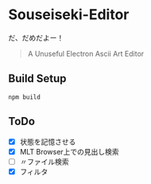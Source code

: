 # Souseiseki-Editor

だ、だめだよー！
> A Unuseful Electron Ascii Art Editor

## Build Setup

    npm build

## ToDo
- [x] 状態を記憶させる
- [x] MLT Browser上での見出し検索
- [ ] 〃ファイル検索
- [x] フィルタ
